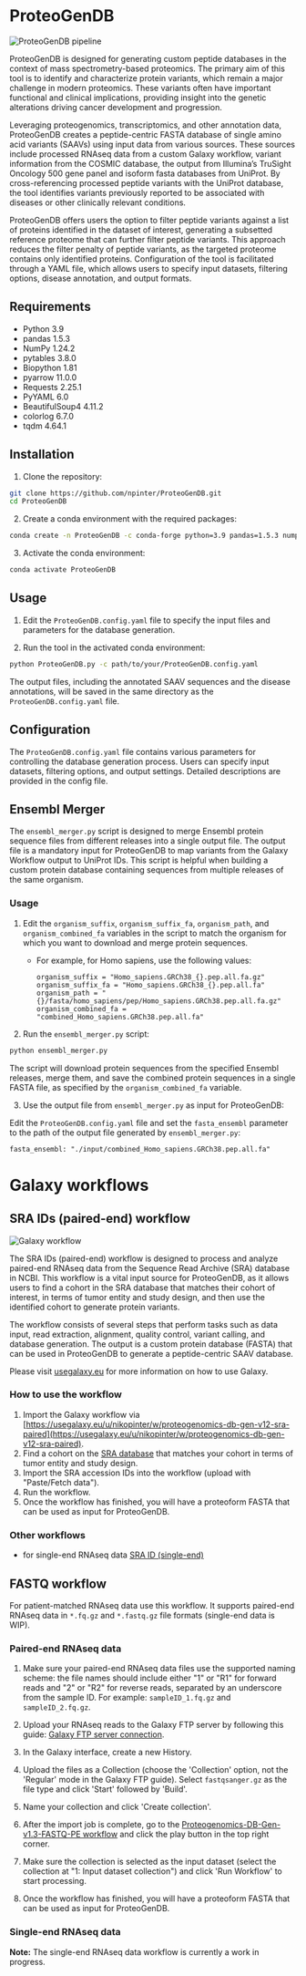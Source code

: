 # ProteoGenDB

![ProteoGenDB pipeline](res/ProteoGenDB_pipeline.png?raw=true "ProteoGenDB pipeline")

ProteoGenDB is designed for generating custom peptide databases in the context of mass spectrometry-based proteomics. The primary aim of this tool is to identify and characterize protein variants, which remain a major challenge in modern proteomics. These variants often have important functional and clinical implications, providing insight into the genetic alterations driving cancer development and progression.

Leveraging proteogenomics, transcriptomics, and other annotation data, ProteoGenDB creates a peptide-centric FASTA database of single amino acid variants (SAAVs) using input data from various sources. These sources include processed RNAseq data from a custom Galaxy workflow, variant information from the COSMIC database, the output from Illumina’s TruSight Oncology 500 gene panel and isoform fasta databases from UniProt. By cross-referencing processed peptide variants with the UniProt database, the tool identifies variants previously reported to be associated with diseases or other clinically relevant conditions.

ProteoGenDB offers users the option to filter peptide variants against a list of proteins identified in the dataset of interest, generating a subsetted reference proteome that can further filter peptide variants. This approach reduces the filter penalty of peptide variants, as the targeted proteome contains only identified proteins. Configuration of the tool is facilitated through a YAML file, which allows users to specify input datasets, filtering options, disease annotation, and output formats.
## Requirements

- Python 3.9
- pandas 1.5.3
- NumPy 1.24.2
- pytables 3.8.0
- Biopython 1.81
- pyarrow 11.0.0
- Requests 2.25.1
- PyYAML 6.0
- BeautifulSoup4 4.11.2
- colorlog 6.7.0
- tqdm 4.64.1

## Installation

1. Clone the repository:

```bash
git clone https://github.com/npinter/ProteoGenDB.git
cd ProteoGenDB
```

2. Create a conda environment with the required packages:

```bash
conda create -n ProteoGenDB -c conda-forge python=3.9 pandas=1.5.3 numpy=1.24.2 pytables=3.8.0 biopython=1.81 pyarrow=11.0.0 requests=2.25.1 PyYAML=6.0 beautifulsoup4=4.11.2 colorlog=6.7.0 tqdm=4.64.1
```

3. Activate the conda environment:

```bash
conda activate ProteoGenDB
```

## Usage

1. Edit the `ProteoGenDB.config.yaml` file to specify the input files and parameters for the database generation.

2. Run the tool in the activated conda environment:

```bash
python ProteoGenDB.py -c path/to/your/ProteoGenDB.config.yaml
```

The output files, including the annotated SAAV sequences and the disease annotations, will be saved in the same directory as the `ProteoGenDB.config.yaml` file.

## Configuration

The `ProteoGenDB.config.yaml` file contains various parameters for controlling the database generation process. Users can specify input datasets, filtering options, and output settings. Detailed descriptions are provided in the config file.

## Ensembl Merger

The `ensembl_merger.py` script is designed to merge Ensembl protein sequence files from different releases into a single output file. The output file is a mandatory input for ProteoGenDB to map variants from the Galaxy Workflow output to UniProt IDs. This script is helpful when building a custom protein database containing sequences from multiple releases of the same organism.

### Usage

1. Edit the `organism_suffix`, `organism_suffix_fa`, `organism_path`, and `organism_combined_fa` variables in the script to match the organism for which you want to download and merge protein sequences.
    - For example, for Homo sapiens, use the following values:
        ```
        organism_suffix = "Homo_sapiens.GRCh38_{}.pep.all.fa.gz"
        organism_suffix_fa = "Homo_sapiens.GRCh38_{}.pep.all.fa"
        organism_path = "{}/fasta/homo_sapiens/pep/Homo_sapiens.GRCh38.pep.all.fa.gz"
        organism_combined_fa = "combined_Homo_sapiens.GRCh38.pep.all.fa"
        ```

2. Run the `ensembl_merger.py` script:

```bash
python ensembl_merger.py
```

The script will download protein sequences from the specified Ensembl releases, merge them, and save the combined protein sequences in a single FASTA file, as specified by the `organism_combined_fa` variable.

3. Use the output file from `ensembl_merger.py` as input for ProteoGenDB:

Edit the `ProteoGenDB.config.yaml` file and set the `fasta_ensembl` parameter to the path of the output file generated by `ensembl_merger.py`:

```
fasta_ensembl: "./input/combined_Homo_sapiens.GRCh38.pep.all.fa"
```
# Galaxy workflows
## SRA IDs (paired-end) workflow

![Galaxy workflow](res/SRA_ID_Galaxy_WF.png?raw=true "Galaxy workflow")

The SRA IDs (paired-end) workflow is designed to process and analyze paired-end RNAseq data from the Sequence Read Archive (SRA) database in NCBI. This workflow is a vital input source for ProteoGenDB, as it allows users to find a cohort in the SRA database that matches their cohort of interest, in terms of tumor entity and study design, and then use the identified cohort to generate protein variants.

The workflow consists of several steps that perform tasks such as data input, read extraction, alignment, quality control, variant calling, and database generation. The output is a custom protein database (FASTA) that can be used in ProteoGenDB to generate a peptide-centric SAAV database.

Please visit [usegalaxy.eu](https://usegalaxy.eu) for more information on how to use Galaxy. 

### How to use the workflow

1. Import the Galaxy workflow via [https://usegalaxy.eu/u/nikopinter/w/proteogenomics-db-gen-v12-sra-paired](https://usegalaxy.eu/u/nikopinter/w/proteogenomics-db-gen-v12-sra-paired).
2. Find a cohort on the [SRA database](https://www.ncbi.nlm.nih.gov/sra) that matches your cohort in terms of tumor entity and study design.
3. Import the SRA accession IDs into the workflow (upload with "Paste/Fetch data").
5. Run the workflow.
6. Once the workflow has finished, you will have a proteoform FASTA that can be used as input for ProteoGenDB.

### Other workflows
- for single-end RNAseq data [SRA ID (single-end)](https://usegalaxy.eu/u/nikopinter/w/proteogenomics-db-gen-v12-sra-ids-single)

## FASTQ workflow

For patient-matched RNAseq data use this workflow. It supports paired-end RNAseq data in `*.fq.gz` and `*.fastq.gz` file formats (single-end data is WIP).

### Paired-end RNAseq data

1. Make sure your paired-end RNAseq data files use the supported naming scheme: the file names should include either "1" or "R1" for forward reads and "2" or "R2" for reverse reads, separated by an underscore from the sample ID. For example: `sampleID_1.fq.gz` and `sampleID_2.fq.gz`.

2. Upload your RNAseq reads to the Galaxy FTP server by following this guide: [Galaxy FTP server connection](https://galaxyproject.org/ftp-upload/).

3. In the Galaxy interface, create a new History.

4. Upload the files as a Collection (choose the 'Collection' option, not the 'Regular' mode in the Galaxy FTP guide). Select `fastqsanger.gz` as the file type and click 'Start' followed by 'Build'.

5. Name your collection and click 'Create collection'.

6. After the import job is complete, go to the [Proteogenomics-DB-Gen-v1.3-FASTQ-PE workflow](https://usegalaxy.eu/u/nikopinter/w/proteogenomics-db-gen-v13-fastq-pe) and click the play button in the top right corner.

7. Make sure the collection is selected as the input dataset (select the collection at "1: Input dataset collection") and click 'Run Workflow' to start processing.

8. Once the workflow has finished, you will have a proteoform FASTA that can be used as input for ProteoGenDB.

### Single-end RNAseq data

**Note:** The single-end RNAseq data workflow is currently a work in progress.